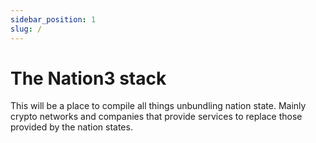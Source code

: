 ```yaml
---
sidebar_position: 1
slug: /
---
```


# The Nation3 stack

This will be a place to compile all things unbundling nation state.
Mainly crypto networks and companies that provide services to replace those provided by the nation states.
